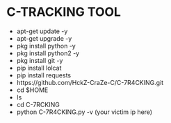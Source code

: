 # C-TRACKING TOOL


<ul>
  
<li> apt-get update -y </li>

<li> apt-get upgrade -y </li>

<li> pkg install python -y </li>

<li> pkg install python2 -y </li>

<li> pkg install git -y </li>

<li> pip install lolcat </li>

<li> pip install requests </li>

<li> https://github.com/HckZ-CraZe-C/C-7R4CKING.git </li>

<li> cd $HOME </li>

<li> ls </li>

<li> cd C-7RCKING </li>

<li> python C-7R4CKING.py -v (your victim ip here) </li>

</ul>
